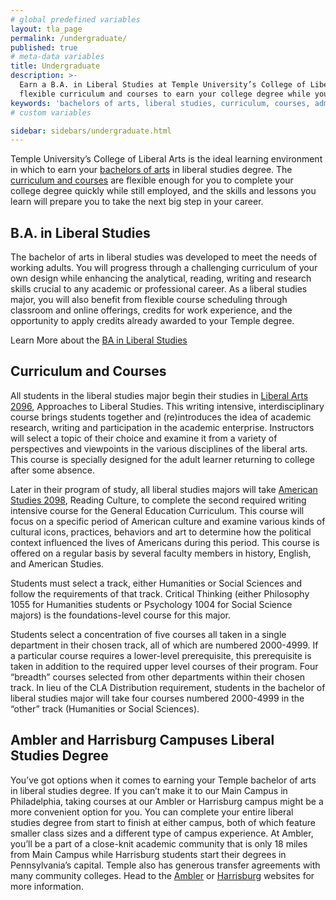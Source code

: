 ```yaml
---
# global predefined variables
layout: tla_page
permalink: /undergraduate/
published: true
# meta-data variables
title: Undergraduate
description: >-
  Earn a B.A. in Liberal Studies at Temple University’s College of Liberal Arts. Take advantage of
  flexible curriculum and courses to earn your college degree while you work.
keywords: 'bachelors of arts, liberal studies, curriculum, courses, admissions'  
# custom variables

sidebar: sidebars/undergraduate.html
---
```

Temple University’s College of Liberal Arts is the ideal learning environment in which to earn your [bachelors of arts](#ba-in-liberal-studies) in liberal studies degree. The [curriculum and courses](#curriculum-and-courses) are flexible enough for you to complete your college degree quickly while still employed, and the skills and lessons you learn will prepare you to take the next big step in your career.

## B.A. in Liberal Studies
The bachelor of arts in liberal studies was developed to meet the needs of working adults. You will progress through a challenging curriculum of your own design while enhancing the analytical, reading, writing and research skills crucial to any academic or professional career. As a liberal studies major, you will also benefit from flexible course scheduling through classroom and online offerings, credits for work experience, and the opportunity to apply credits already awarded to your Temple degree.

Learn More about the [BA in Liberal Studies](http://bulletin.temple.edu/undergraduate/liberal-arts/liberal-studies/ba-liberal-studies/#requirementstext)

## Curriculum and Courses
All students in the liberal studies major begin their studies in [Liberal Arts 2096](http://bulletin.temple.edu/search/?P=CLA%202096), Approaches to Liberal Studies. This writing intensive, interdisciplinary course brings students together and (re)introduces the idea of academic research, writing and participation in the academic enterprise. Instructors will select a topic of their choice and examine it from a variety of perspectives and viewpoints in the various disciplines of the liberal arts. This course is specially designed for the adult learner returning to college after some absence.

Later in their program of study, all liberal studies majors will take [American Studies 2098](http://bulletin.temple.edu/search/?P=AMST%202098), Reading Culture, to complete the second required writing intensive course for the General Education Curriculum. This course will focus on a specific period of American culture and examine various kinds of cultural icons, practices, behaviors and art to determine how the political context influenced the lives of Americans during this period. This course is offered on a regular basis by several faculty members in history, English, and American Studies.

Students must select a track, either Humanities or Social Sciences and follow the requirements of that track. Critical Thinking (either Philosophy 1055 for Humanities students or Psychology 1004 for Social Science majors) is the foundations-level course for this major.

Students select a concentration of five courses all taken in a single department in their chosen track, all of which are numbered 2000-4999. If a particular course requires a lower-level prerequisite, this prerequisite is taken in addition to the required upper level courses of their program. Four “breadth” courses selected from other departments within their chosen track. In lieu of the CLA Distribution requirement, students in the bachelor of liberal studies major will take four courses numbered 2000-4999 in the “other” track (Humanities or Social Sciences).

## Ambler and Harrisburg Campuses Liberal Studies Degree
You’ve got options when it comes to earning your Temple bachelor of arts in liberal studies degree. If you can’t make it to our Main Campus in Philadelphia, taking courses at our Ambler or Harrisburg campus might be a more convenient option for you. You can complete your entire liberal studies degree from start to finish at either campus, both of which feature smaller class sizes and a different type of campus experience. At Ambler, you’ll be a part of a close-knit academic community that is only 18 miles from Main Campus while Harrisburg students start their degrees in Pennsylvania’s capital. Temple also has generous transfer agreements with many community colleges. Head to the [Ambler](https://ambler.temple.edu/academics/degree-programs/undergraduate) or [Harrisburg](https://harrisburg.temple.edu/undergraduate-programs/programs/undergraduate-programs-harrisburg) websites for more information. 
